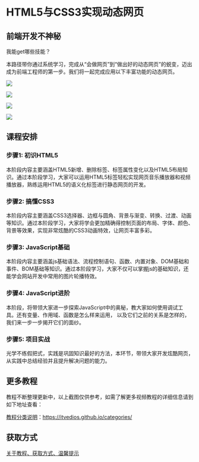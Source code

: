 # HTML5与CSS3实现动态网页

## 前端开发不神秘

我能get哪些技能？

本路径带你通过系统学习，完成从“会做网页”到“做出好的动态网页”的蜕变，迈出成为前端工程师的第一步。我们将一起完成应用以下丰富功能的动态网页。

![](http://oqn6ggw87.bkt.clouddn.com/HTML5与CSS3-1.png)
<!--more-->
![](http://oqn6ggw87.bkt.clouddn.com/HTML5与CSS3-2.png)

![](http://oqn6ggw87.bkt.clouddn.com/HTML5与CSS3-3.png)

![](http://oqn6ggw87.bkt.clouddn.com/HTML5与CSS3-4.png)

## 课程安排

### 步骤1: 初识HTML5

本阶段内容主要涵盖HTML5新增、删除标签、标签属性变化以及HTML5布局知识。通过本阶段学习，大家可以运用HTML5标签轻松实现网页音乐播放器和视频播放器，熟练运用HTML5的语义化标签进行静态网页的开发。

### 步骤2: 搞懂CSS3

本阶段内容主要涵盖CSS3选择器、边框与圆角、背景与渐变、转换、过渡、动画等知识。通过本阶段学习，大家将学会更加精确得控制页面的布局、字体、颜色、背景等效果，实现非常炫酷的CSS3动画特效，让网页丰富多彩。

### 步骤3: JavaScript基础

本阶段内容主要涵盖js基础语法、流程控制语句、函数、内置对象、DOM基础和事件、BOM基础等知识。通过本阶段学习，大家不仅可以掌握js的基础知识，还能学会网站开发中常用的图片轮播特效。

### 步骤4: JavaScript进阶

本阶段，将带领大家进一步探索JavaScript中的奥秘，教大家如何使用调试工具。还有变量、作用域、函数是怎么样来运用， 以及它们之前的关系是怎样的，我们来一步一步揭开它们的面纱。

### 步骤5: 项目实战

光学不练假把式，实践是巩固知识最好的方法，本环节，带领大家开发炫酷网页，从实践中总结经验并且提升解决问题的能力。

## 更多教程

教程不断整理更新中，以上截图仅供参考，如需了解更多视频教程的详细信息请到如下地址查看：

[教程分类说明](https://itvedios.github.io/categories/)：<https://itvedios.github.io/categories/>

## 获取方式

[关于教程、获取方式、温馨提示](https://itvedios.github.io/about/)
